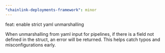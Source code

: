 ```yaml
---
"chainlink-deployments-framework": minor
---
```


feat: enable strict yaml unmarshalling

When unmarshalling from yaml input for pipelines, if there is a field not defined in the struct, an error will be returned. This helps catch typos and misconfigurations early.
